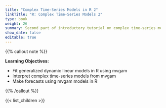 ```yaml
---
title: "Complex Time-Series Models in R 2"
linkTitle: "R: Complex Time-Series Models 2"
type: book
weight: 26
summary: Second part of introductory tutorial on complex time-series models in R
show_date: false
editable: true
---
```


{{% callout note %}}

**Learning Objectives:**
* Fit generalized dynamic linear models in R using mvgam
* Interpret complex time-series models from mvgam
* Make forecasts using mvgam models in R

{{% /callout %}}

{{< list_children >}}
